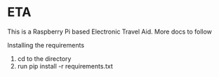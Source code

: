 # ETA

This is a Raspberry Pi based Electronic Travel Aid. More docs to follow

Installing the requirements
1. cd to the directory
2. run pip install -r requirements.txt
